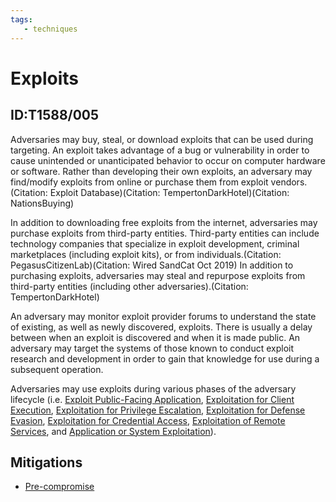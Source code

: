 ```yaml
---
tags:
   - techniques
---
```

# Exploits
## ID:T1588/005
Adversaries may buy, steal, or download exploits that can be used during targeting. An exploit takes advantage of a bug or vulnerability in order to cause unintended or unanticipated behavior to occur on computer hardware or software. Rather than developing their own exploits, an adversary may find/modify exploits from online or purchase them from exploit vendors.(Citation: Exploit Database)(Citation: TempertonDarkHotel)(Citation: NationsBuying)

In addition to downloading free exploits from the internet, adversaries may purchase exploits from third-party entities. Third-party entities can include technology companies that specialize in exploit development, criminal marketplaces (including exploit kits), or from individuals.(Citation: PegasusCitizenLab)(Citation: Wired SandCat Oct 2019) In addition to purchasing exploits, adversaries may steal and repurpose exploits from third-party entities (including other adversaries).(Citation: TempertonDarkHotel)

An adversary may monitor exploit provider forums to understand the state of existing, as well as newly discovered, exploits. There is usually a delay between when an exploit is discovered and when it is made public. An adversary may target the systems of those known to conduct exploit research and development in order to gain that knowledge for use during a subsequent operation.

Adversaries may use exploits during various phases of the adversary lifecycle (i.e. [Exploit Public-Facing Application](/mitre/techniques/T1190), [Exploitation for Client Execution](/mitre/techniques/T1203), [Exploitation for Privilege Escalation](/mitre/techniques/T1068), [Exploitation for Defense Evasion](/mitre/techniques/T1211), [Exploitation for Credential Access](/mitre/techniques/T1212), [Exploitation of Remote Services](/mitre/techniques/T1210), and [Application or System Exploitation](/mitre/techniques/T1499/004)).
## Mitigations
* [Pre-compromise](mitigations/M1056)
